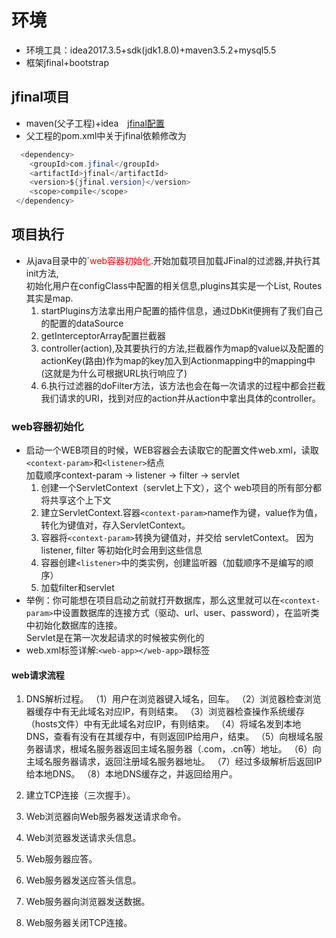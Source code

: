 # 环境

- 环境工具：idea2017.3.5+sdk(jdk1.8.0)+maven3.5.2+mysql5.5
- 框架jfinal+bootstrap

## jfinal项目

- maven(父子工程)+idea&emsp;[jfinal配置](http://www.jfinal.com/share/36?p=1#reply_start)
- 父工程的pom.xml中关于jfinal依赖修改为

```java
  <dependency>
    <groupId>com.jfinal</groupId>
    <artifactId>jfinal</artifactId>
    <version>${jfinal.version}</version>
    <scope>compile</scope>
 </dependency>
 ```

## 项目执行

- 从java目录中的`<font color="red">web容器初始化</font>.开始加载项目加载JFinal的过滤器,并执行其init方法,  
初始化用户在configClass中配置的相关信息,plugins其实是一个List, Routes其实是map.
  1. startPlugins方法拿出用户配置的插件信息，通过DbKit便拥有了我们自己的配置的dataSource
  2. getInterceptorArray配置拦截器
  3. controller(action),及其要执行的方法,拦截器作为map的value以及配置的actionKey(路由)作为map的key加入到Actionmapping中的mapping中(这就是为什么可根据URL执行响应了)
  4. 6.执行过滤器的doFilter方法，该方法也会在每一次请求的过程中都会拦截我们请求的URI，找到对应的action并从action中拿出具体的controller。

### web容器初始化

- 启动一个WEB项目的时候，WEB容器会去读取它的配置文件web.xml，读取`<context-param>`和`<listener>`结点  
 加载顺序context-param -> listener -> filter -> servlet
  1. 创建一个ServletContext（servlet上下文），这个 web项目的所有部分都将共享这个上下文
  2. 建立ServletContext.容器`<context-param>`name作为键，value作为值，转化为键值对，存入ServletContext。　　
  3. 容器将`<context-param>`转换为键值对，并交给 servletContext。 因为listener, filter 等初始化时会用到这些信息
  4. 容器创建`<listener>`中的类实例，创建监听器（加载顺序不是编写的顺序）
  5. 加载filter和servlet
- 举例：你可能想在项目启动之前就打开数据库，那么这里就可以在`<context-param>`中设置数据库的连接方式（驱动、url、user、password），在监听类中初始化数据库的连接。  
Servlet是在第一次发起请求的时候被实例化的
- web.xml标签详解:`<web-app></web-app>`跟标签

#### web请求流程

1. DNS解析过程。
    （1）用户在浏览器键入域名，回车。
    （2）浏览器检查浏览器缓存中有无此域名对应IP，有则结束。
    （3）浏览器检查操作系统缓存（hosts文件）中有无此域名对应IP，有则结束。
    （4）将域名发到本地DNS，查看有没有在其缓存中，有则返回IP给用户，结束。
    （5）向根域名服务器请求，根域名服务器返回主域名服务器（.com，.cn等）地址。
    （6）向主域名服务器请求，返回注册域名服务器地址。
    （7）经过多级解析后返回IP给本地DNS。
    （8）本地DNS缓存之，并返回给用户。

2. 建立TCP连接（三次握手）。
3. Web浏览器向Web服务器发送请求命令。
4. Web浏览器发送请求头信息。
5. Web服务器应答。
6. Web服务器发送应答头信息。
7. Web服务器向浏览器发送数据。
8. Web服务器关闭TCP连接。
